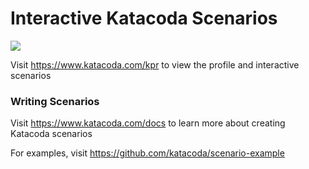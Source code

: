# Interactive Katacoda Scenarios

[![](http://shields.katacoda.com/katacoda/kpr/count.svg)](https://www.katacoda.com/kpr "Get your profile on Katacoda.com")

Visit https://www.katacoda.com/kpr to view the profile and interactive scenarios

### Writing Scenarios
Visit https://www.katacoda.com/docs to learn more about creating Katacoda scenarios

For examples, visit https://github.com/katacoda/scenario-example
